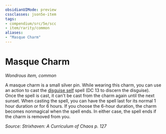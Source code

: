 ```yaml
---
obsidianUIMode: preview
cssclasses: json5e-item
tags:
- compendium/src/5e/scc
- item/rarity/common
aliases: 
- "Masque Charm"
---
```

# Masque Charm
*Wondrous item, common*  


A masque charm is a small silver pin. While wearing this charm, you can use an action to cast the [disguise self](2-Mechanics/CLI/spells/disguise-self.md) spell (DC 13 to discern the disguise). Once the spell is cast, it can't be cast from the charm again until the next sunset. When casting the spell, you can have the spell last for its normal 1 hour duration or for 6 hours. If you choose the 6-hour duration, the charm becomes nonmagical when the spell ends. In either case, the spell ends if the charm is removed from you.

*Source: Strixhaven: A Curriculum of Chaos p. 127*